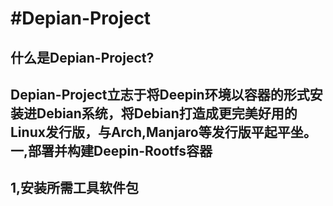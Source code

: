 #Depian-Project
=
什么是Depian-Project?<br>
-
Depian-Project立志于将Deepin环境以容器的形式安装进Debian系统，将Debian打造成更完美好用的Linux发行版，与Arch,Manjaro等发行版平起平坐。<br>
一,部署并构建Deepin-Rootfs容器
-
1,安装所需工具软件包
-

